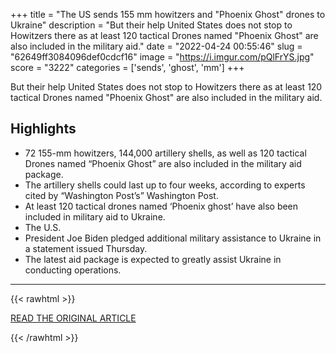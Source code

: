 +++
title = "The US sends 155 mm howitzers and \"Phoenix Ghost\" drones to Ukraine"
description = "But their help United States does not stop to Howitzers there as at least 120 tactical Drones named \"Phoenix Ghost\" are also included in the military aid."
date = "2022-04-24 00:55:46"
slug = "62649ff3084096def0cdcf16"
image = "https://i.imgur.com/pQlFrYS.jpg"
score = "3222"
categories = ['sends', 'ghost', 'mm']
+++

But their help United States does not stop to Howitzers there as at least 120 tactical Drones named \"Phoenix Ghost\" are also included in the military aid.

## Highlights

- 72 155-mm howitzers, 144,000 artillery shells, as well as 120 tactical Drones named “Phoenix Ghost” are also included in the military aid package.
- The artillery shells could last up to four weeks, according to experts cited by “Washington Post’s” Washington Post.
- At least 120 tactical drones named ‘Phoenix ghost’ have also been included in military aid to Ukraine.
- The U.S.
- President Joe Biden pledged additional military assistance to Ukraine in a statement issued Thursday.
- The latest aid package is expected to greatly assist Ukraine in conducting operations.

---

{{< rawhtml >}}
  <p class="article-category">
    <a target="_blank" href="https://geopolitiki.com/us-sends-howitzers-phoenix-ghost-drone-ukraine/">READ THE ORIGINAL ARTICLE</a>
  </p>
{{< /rawhtml >}}
